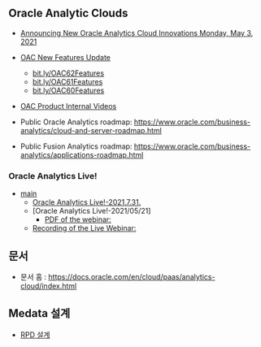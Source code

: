## Oracle Analytic Clouds
* [Announcing New Oracle Analytics Cloud Innovations Monday, May 3, 2021](https://www.oracle.com/events/live/analytics-innovations/)
* [OAC New Features Update](oac_nf.md)
  * [bit.ly/OAC62Features](http://bit.ly/OAC62Features) 
  * [bit.ly/OAC61Features](http://bit.ly/OAC61Features) 
  * [bit.ly/OAC60Features](http://bit.ly/OAC60Features) 
* [OAC Product Internal Videos](https://otube.oracle.com/channel/OAC+Product+Internal+Videos/111611752)

* Public Oracle Analytics roadmap: https://www.oracle.com/business-analytics/cloud-and-server-roadmap.html
* Public Fusion Analytics roadmap: https://www.oracle.com/business-analytics/applications-roadmap.html

### Oracle Analytics Live!
* [main](https://asktom.oracle.com/pls/apex/f?p=100:551:15565967996279:::551:P551_CLASS_ID:14172&cs=151987868A4F017F8259276CACAF23192)
  * [Oracle Analytics Live!-2021.7.31.](https://www.youtube.com/watch?v=vZfehWYlLdU)
  * [Oracle Analytics Live!-2021/05/21]
    * [PDF of the webinar:](https://securesites-prodapp.cec.ocp.oraclecloud.com/documents/link/LD923B16A80360DE560B18DA91926C0C2E5EF3A9B635/fileview/DC93CC668C9EC00357AA3F54E6C726ED6482623B532F/_Oracle_Analytics_Live_May_2021.pdf)
  * [Recording of the Live Webinar:](https://securesites-prodapp.cec.ocp.oraclecloud.com/documents/link/LD1A9839723FA3CE0812C7102AF1F52507F099BA4D71/fileview/DDA736D54B654ECE0E04596D7D75D7DD320654FC6F37/_Oracle_Analytics_Live_May_2021.mp4)
## 문서
* 문서 홈 : https://docs.oracle.com/en/cloud/paas/analytics-cloud/index.html
## Medata 설계
* [RPD 설계](rpd.md)

